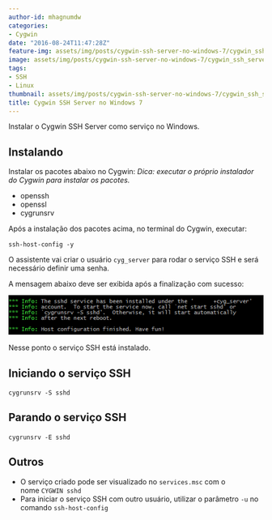 ```yaml
---
author-id: mhagnumdw
categories:
- Cygwin
date: "2016-08-24T11:47:28Z"
feature-img: assets/img/posts/cygwin-ssh-server-no-windows-7/cygwin_ssh_server_logo.png
image: assets/img/posts/cygwin-ssh-server-no-windows-7/cygwin_ssh_server_logo.png
tags:
- SSH
- Linux
thumbnail: assets/img/posts/cygwin-ssh-server-no-windows-7/cygwin_ssh_server_logo.png
title: Cygwin SSH Server no Windows 7
---
```


Instalar o Cygwin SSH Server como serviço no Windows.

<!--more-->

## Instalando

Instalar os pacotes abaixo no Cygwin:
_Dica: executar o próprio instalador do Cygwin para instalar os pacotes._

- openssh
- openssl
- cygrunsrv

Após a instalação dos pacotes acima, no terminal do Cygwin, executar:

```shell
ssh-host-config -y
```

O assistente vai criar o usuário `cyg_server` para rodar o serviço SSH e será necessário definir uma senha.

A mensagem abaixo deve ser exibida após a finalização com sucesso:

![Cygwin_SSH_Server_Install](cygwin_ssh_server_install.png)

Nesse ponto o serviço SSH está instalado.

## Iniciando o serviço SSH

```shell
cygrunsrv -S sshd
```

## Parando o serviço SSH

```shell
cygrunsrv -E sshd
```

## Outros

- O serviço criado pode ser visualizado no `services.msc` com o nome `CYGWIN sshd`
- Para iniciar o serviço SSH com outro usuário, utilizar o parâmetro `-u` no comando `ssh-host-config`
